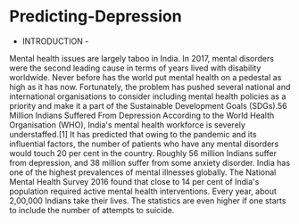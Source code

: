 # Predicting-Depression

- INTRODUCTION -

Mental health issues are largely taboo in India. In 2017, mental disorders were the second leading cause in terms of years lived with disability worldwide.
Never before has the world put mental health on a pedestal as high as it has now. Fortunately, the problem has pushed several national and international
organisations to consider including mental health policies as a priority and make it a part of the Sustainable Development Goals (SDGs).56 Million Indians
Suffered From Depression According to the World Health Organisation (WHO), India's mental health workforce is severely understaffed.[1] It has predicted
that owing to the pandemic and its influential factors, the number of patients who have any mental disorders would touch 20 per cent in the country.
Roughly 56 million Indians suffer from depression, and 38 million suffer from some anxiety disorder. India has one of the highest prevalences of mental 
illnesses globally. The National Mental Health Survey 2016 found that close to 14 per cent of India's population required active mental health 
interventions. Every year, about 2,00,000 Indians take their lives. The statistics are even higher if one starts to include the number of attempts to 
suicide.
